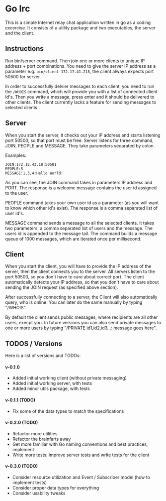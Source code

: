 # Go Irc

This is a simple Internet relay chat application written in go as a coding excercise.
It consists of a utility package and two executables, the server and the client.

## Instructions

Run bin/server command. Then join one or more clients to unique IP address + port
combinations. You need to give the server IP address as a parameter e.g.
`bin/client 172.17.41.218`, the client always expects port 50500 for server.

In order to successfully delvier messages to each client, you need to run the
`/WHOIS` command, which will provide you with a list of connected client Id's.
Then you write a message, press enter and it should be delivered to other clients.
The client currently lacks a feature for sending messages to selected clients.

## Server

When you start the server, it checks out your IP address and starts listening
port 50500, so that port must be free. Server listens for three command, JOIN,
PEOPLE and MESSAGE. They take parameters seoarated by colon.

Examples:
```
JOIN:172.12.43.18:50501
PEOPLE:5
MESSAGE:1,3,4:Hello World!
```
As you can see, the JOIN command takes in parameters IP address and PORT. The response
is a welcome message contains the user id assigned to the user.

PEOPLE command takes your own user id as a parameter (as you will want to know which
other id's exist). The response is a comma separated list of user id's.

MESSAGE command sends a message to all the selected clients. It takes two parameters,
a comma separated list of users and the message. The users id is appended to the
message tail. The command builds a message queue of 1000 messages, which are iterated
once per millisecond.

## Client

When you start the client, you will have to provide the IP address of the server,
then the client connects you to the server. All servers listen to the port 50500,
so you don't have to care about correct port. The client automatically detects
your IP address, so that you don't have to care about sending the JOIN request
(as specified above section).

After successfully connecting to a server, the Client will also automatically
query, who is online. You can later do the same manually by typing "/WHOIS".

By default the client sends public messages, where recipients are all other users,
execpt you. In future versions you can also send private messages to one or more users by typing
"/PRIVATE id1,id2,id3...: message goes here".

## TODOS / Versions

Here is a list of versions and TODOs:

#### v-0.1.0

- Added initial working client (without private messaging)
- Added initial working server, with tests
- Added minor utils package, with tests

#### v-0.1.1 (TODO)

- Fix some of the data types to match the specifications

#### v-0.2.0 (TODO)

- Refactor more utilities
- Refactor the brainfarts away
- Get more familiar with Go naming conventions and best practices, implement
- Write more tests: improve server tests and write tests for the client

#### v-0.3.0 (TODO)

- Consider resource utilization and Event / Subscriber model (how to implement tests)
- Consider proper data types for everything
- Consider usability tweaks